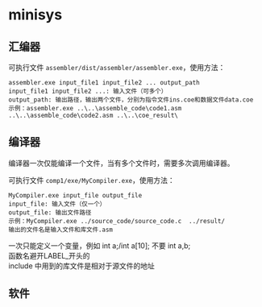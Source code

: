 # minisys

## 汇编器
可执行文件 `assembler/dist/assembler/assembler.exe`，使用方法：
```
assembler.exe input_file1 input_file2 ... output_path
input_file1 input_file2 ...: 输入文件（可多个）
output_path: 输出路径，输出两个文件，分别为指令文件ins.coe和数据文件data.coe
示例：assembler.exe ..\..\assemble_code\code1.asm ..\..\assemble_code\code2.asm ..\..\coe_result\
```

## 编译器
编译器一次仅能编译一个文件，当有多个文件时，需要多次调用编译器。

可执行文件 `comp1/exe/MyCompiler.exe`，使用方法：
```
MyCompiler.exe input_file output_file
input_file: 输入文件（仅一个）
output_file: 输出文件路径 
示例：MyCompiler.exe ../source_code/source_code.c  ../result/
输出的文件名是输入文件和库文件.asm
```
一次只能定义一个变量，例如 int a;/int a[10]; 不要 int a,b;  
函数名避开LABEL_开头的  
include 中用到的库文件是相对于源文件的地址  
## 软件
